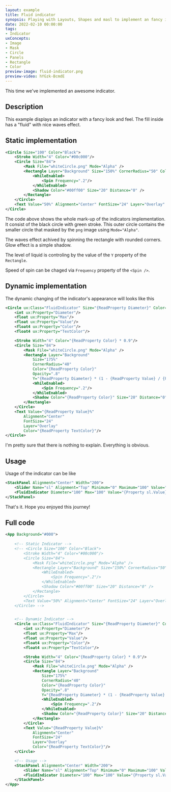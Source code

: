 ```yaml
---
layout: example
title: Fluid indicator
synopsis: Playing with Layouts, Shapes and masl to implement an fancy indicator.
date: 2022-02-10 00:00:00
tags:
- Indicator
uxConcepts:
- Image
- Mask
- Circle
- Panels
- Rectangle
- Color
preview-image: fluid-indicator.png
preview-video: hYGzk-BcmdE
---
```

This time we've implemented an awesome indicator.

## Description

This example displays an indicator with a fancy look and feel. The fill inside has a "fluid" with nice waves effect.

## Static implementation
```xml
<Circle Size="100" Color="Black">
	<Stroke Width="4" Color="#00c000"/>
	<Circle Size="84">
		<Mask File="whiteCircle.png" Mode="Alpha" />
		<Rectangle Layer="Background" Size="150%" CornerRadius="50" Color="#00ca00" Y="45">
			<WhileEnabled>
				<Spin Frequency=".2"/>
			</WhileEnabled>
			<Shadow Color="#00ff00" Size="20" Distance="0" />
		</Rectangle>
	</Circle>
	<Text Value="50%" Alignment="Center" FontSize="24" Layer="Overlay" Color="#00ff00"/>
</Circle>
```

The code above shows the whole mark-up of the indicators implementation. It consist of the black circle with green stroke. This outer circle contains the smaller circle
that masked by the `png` image using `Mode="Alpha"`.

The waves effect achived by spinning the rectangle with rounded corners. Glow effect is a simple shadow.

The level of liquid is controling by the value of the `Y` property of the `Rectangle`.

Speed of spin can be chaged via `Frequency` property of the `<Spin />`.

## Dynamic implementation

The dynamic changing of the indicator's appearance will looks like this

```xml
<Circle ux:Class="FluidIndicator" Size="{ReadProperty Diameter}" Color="Black">
	<int ux:Property="Diameter"/>
	<float ux:Property="Max"/>
	<float ux:Property="Value"/>
	<float4 ux:Property="Color"/>
	<float4 ux:Property="TextColor"/>

	<Stroke Width="4" Color="{ReadProperty Color} * 0.9"/>
	<Circle Size="84">
		<Mask File="whiteCircle.png" Mode="Alpha" />
		<Rectangle Layer="Background" 
			Size="175%"
			CornerRadius="40"
			Color="{ReadProperty Color}"
			Opacity=".8"
			Y="{ReadProperty Diameter} * (1 - {ReadProperty Value} / {ReadProperty Max})">
			<WhileEnabled>
				<Spin Frequency=".2"/>
			</WhileEnabled>
			<Shadow Color="{ReadProperty Color}" Size="20" Distance="0" />
		</Rectangle>
	</Circle>
	<Text Value="{ReadProperty Value}%"
		Alignment="Center"
		FontSize="24"
		Layer="Overlay"
		Color="{ReadProperty TextColor}"/>
</Circle>
```

I'm pretty sure that there is nothing to explain. Everything is obvious.

## Usage

Usage of the indicator can be like 

```xml
<StackPanel Alignment="Center" Width="200">
	<Slider Name="sl" Alignment="Top" Minimum="0" Maximum="100" Value="0" UserStep="1"/>
	<FluidIndicator Diameter="100" Max="100" Value="{Property sl.Value}" Color="#0f0" TextColor="Red"/>
</StackPanel>
```

That's it. Hope you enjoyed this journey!

## Full code
```xml
<App Background="#000">
    
    <!-- Static Indicator -->
    <!-- <Circle Size="100" Color="Black">
        <Stroke Width="4" Color="#00c000"/>
        <Circle Size="84">
            <Mask File="whiteCircle.png" Mode="Alpha" />
            <Rectangle Layer="Background" Size="150%" CornerRadius="50" Color="#00ca00" Y="45">
                <WhileEnabled>
                    <Spin Frequency=".2"/>
                </WhileEnabled>
                <Shadow Color="#00ff00" Size="20" Distance="0" />
            </Rectangle>
        </Circle>
        <Text Value="50%" Alignment="Center" FontSize="24" Layer="Overlay" Color="#00ff00"/>
    </Circle> -->


    <!-- Dynamic Indicator -->
    <Circle ux:Class="FluidIndicator" Size="{ReadProperty Diameter}" Color="Black">
        <int ux:Property="Diameter"/>
        <float ux:Property="Max"/>
        <float ux:Property="Value"/>
        <float4 ux:Property="Color"/>
        <float4 ux:Property="TextColor"/>

        <Stroke Width="4" Color="{ReadProperty Color} * 0.9"/>
        <Circle Size="84">
            <Mask File="whiteCircle.png" Mode="Alpha" />
            <Rectangle Layer="Background" 
                Size="175%"
                CornerRadius="40"
                Color="{ReadProperty Color}"
                Opacity=".8"
                Y="{ReadProperty Diameter} * (1 - {ReadProperty Value} / {ReadProperty Max})">
                <WhileEnabled>
                    <Spin Frequency=".2"/>
                </WhileEnabled>
                <Shadow Color="{ReadProperty Color}" Size="20" Distance="0" />
            </Rectangle>
        </Circle>
        <Text Value="{ReadProperty Value}%"
            Alignment="Center"
            FontSize="24"
            Layer="Overlay"
            Color="{ReadProperty TextColor}"/>
    </Circle>

    <!-- Usage -->
    <StackPanel Alignment="Center" Width="200">
        <Slider Name="sl" Alignment="Top" Minimum="0" Maximum="100" Value="0" UserStep="1"/>
        <FluidIndicator Diameter="100" Max="100" Value="{Property sl.Value}" Color="#0f0" TextColor="Red"/>
    </StackPanel>
</App>

```